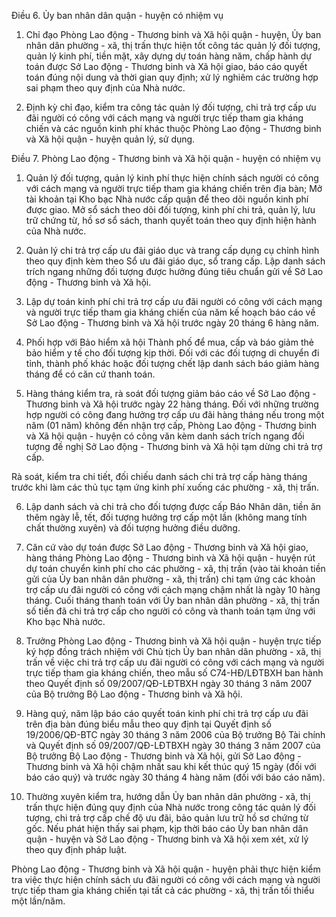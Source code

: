 Điều 6. Ủy ban nhân dân quận - huyện có nhiệm vụ

1. Chỉ đạo Phòng Lao động - Thương binh và Xã hội quận - huyện, Ủy ban nhân dân phường - xã, thị trấn thực hiện tốt công tác quản lý đối tượng, quản lý kinh phí, tiền mặt, xây dựng dự toán hàng năm, chấp hành dự toán được Sở Lao động - Thương binh và Xã hội giao, báo cáo quyết toán đúng nội dung và thời gian quy định; xử lý nghiêm các trường hợp sai phạm theo quy định của Nhà nước.

2. Định kỳ chỉ đạo, kiểm tra công tác quản lý đối tượng, chi trả trợ cấp ưu đãi người có công với cách mạng và người trực tiếp tham gia kháng chiến và các nguồn kinh phí khác thuộc Phòng Lao động - Thương binh và Xã hội quận - huyện quản lý, sử dụng.

Điều 7. Phòng Lao động - Thương binh và Xã hội quận - huyện có nhiệm vụ

1. Quản lý đối tượng, quản lý kinh phí thực hiện chính sách người có công với cách mạng và người trực tiếp tham gia kháng chiến trên địa bàn; Mở tài khoản tại Kho bạc Nhà nước cấp quận để theo dõi nguồn kinh phí được giao. Mở sổ sách theo dõi đối tượng, kinh phí chi trả, quản lý, lưu trữ chứng từ, hồ sơ sổ sách, thanh quyết toán theo quy định hiện hành của Nhà nước.

2. Quản lý chi trả trợ cấp ưu đãi giáo dục và trang cấp dụng cụ chỉnh hình theo quy định kèm theo Sổ ưu đãi giáo dục, sổ trang cấp. Lập danh sách trích ngang những đối tượng được hưởng đúng tiêu chuẩn gửi về Sở Lao động - Thương binh và Xã hội.

3. Lập dự toán kinh phí chi trả trợ cấp ưu đãi người có công với cách mạng và người trực tiếp tham gia kháng chiến của năm kế hoạch báo cáo về Sở Lao động - Thương binh và Xã hội trước ngày 20 tháng 6 hàng năm.

4. Phối hợp với Bảo hiểm xã hội Thành phố để mua, cấp và báo giảm thẻ bảo hiểm y tế cho đối tượng kịp thời. Đối với các đối tượng di chuyển đi tỉnh, thành phố khác hoặc đối tượng chết lập danh sách báo giảm hàng tháng để có căn cứ thanh toán.

5. Hàng tháng kiểm tra, rà soát đối tượng giảm báo cáo về Sở Lao động - Thương binh và Xã hội trước ngày 22 hàng tháng. Đối với những trường hợp người có công đang hưởng trợ cấp ưu đãi hàng tháng nếu trong một năm (01 năm) không đến nhận trợ cấp, Phòng Lao động - Thương binh và Xã hội quận - huyện có công văn kèm danh sách trích ngang đối tượng đề nghị Sở Lao động - Thương binh và Xã hội tạm dừng chi trả trợ cấp.

Rà soát, kiểm tra chi tiết, đối chiếu danh sách chi trả trợ cấp hàng tháng trước khi làm các thủ tục tạm ứng kinh phí xuống các phường - xã, thị trấn.

6. Lập danh sách và chi trả cho đối tượng được cấp Báo Nhân dân, tiền ăn thêm ngày lễ, tết, đối tượng hưởng trợ cấp một lần (không mang tính chất thường xuyên) và đối tượng hưởng điều dưỡng.

7. Căn cứ vào dự toán được Sở Lao động - Thương binh và Xã hội giao, hàng tháng Phòng Lao động - Thương binh và Xã hội quận - huyện rút dự toán chuyển kinh phí cho các phường - xã, thị trấn (vào tài khoản tiền gửi của Ủy ban nhân dân phường - xã, thị trấn) chi tạm ứng các khoản trợ cấp ưu đãi người có công với cách mạng chậm nhất là ngày 10 hàng tháng. Cuối tháng thanh toán với Ủy ban nhân dân phường - xã, thị trấn số tiền đã chi trả trợ cấp cho người có công và thanh toán tạm ứng với Kho bạc Nhà nước.

8. Trưởng Phòng Lao động - Thương binh và Xã hội quận - huyện trực tiếp ký hợp đồng trách nhiệm với Chủ tịch Ủy ban nhân dân phường - xã, thị trấn về việc chi trả trợ cấp ưu đãi người có công với cách mạng và người trực tiếp tham gia kháng chiến, theo mẫu số C74-HĐ/LĐTBXH ban hành theo Quyết định số 09/2007/QĐ-LĐTBXH ngày 30 tháng 3 năm 2007 của Bộ trưởng Bộ Lao động - Thương binh và Xã hội.

9. Hàng quý, năm lập báo cáo quyết toán kinh phí chi trả trợ cấp ưu đãi trên địa bàn đúng biểu mẫu theo quy định tại Quyết định số 19/2006/QĐ-BTC ngày 30 tháng 3 năm 2006 của Bộ trưởng Bộ Tài chính và Quyết định số 09/2007/QĐ-LĐTBXH ngày 30 tháng 3 năm 2007 của Bộ trưởng Bộ Lao động - Thương binh và Xã hội, gửi Sở Lao động - Thương binh và Xã hội chậm nhất sau khi kết thúc quý 15 ngày (đối với báo cáo quý) và trước ngày 30 tháng 4 hàng năm (đối với báo cáo năm).

10. Thường xuyên kiểm tra, hướng dẫn Ủy ban nhân dân phường - xã, thị trấn thực hiện đúng quy định của Nhà nước trong công tác quản lý đối tượng, chi trả trợ cấp chế độ ưu đãi, bảo quản lưu trữ hồ sơ chứng từ gốc. Nếu phát hiện thấy sai phạm, kịp thời báo cáo Ủy ban nhân dân quận - huyện và Sở Lao động - Thương binh và Xã hội xem xét, xử lý theo quy định pháp luật.

Phòng Lao động - Thương binh và Xã hội quận - huyện phải thực hiện kiểm tra việc thực hiện chính sách ưu đãi người có công với cách mạng và người trực tiếp tham gia kháng chiến tại tất cả các phường - xã, thị trấn tối thiểu một lần/năm.